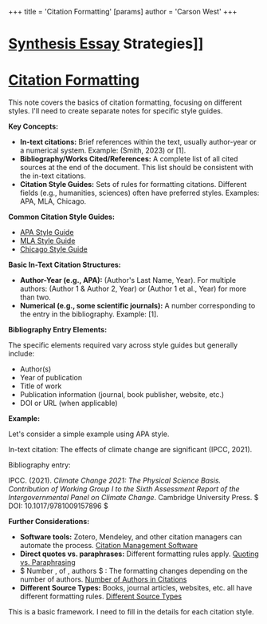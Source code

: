 +++
 title = 'Citation Formatting'
[params]
	author = 'Carson West'
+++
# [Synthesis Essay](./../synthesis-essay/) Strategies]]
# [Citation Formatting](./../citation-formatting/)

This note covers the basics of citation formatting, focusing on different styles.  I'll need to create separate notes for specific style guides.

**Key Concepts:**

* **In-text citations:**  Brief references within the text, usually author-year or a numerical system.  Example: (Smith, 2023) or [1].
* **Bibliography/Works Cited/References:** A complete list of all cited sources at the end of the document.  This list should be consistent with the in-text citations.
* **Citation Style Guides:**  Sets of rules for formatting citations.  Different fields (e.g., humanities, sciences) often have preferred styles.  Examples: APA, MLA, Chicago.


**Common Citation Style Guides:**

* [APA Style Guide](./../apa-style-guide/)
* [MLA Style Guide](./../mla-style-guide/)
* [Chicago Style Guide](./../chicago-style-guide/)


**Basic In-Text Citation Structures:**

* **Author-Year (e.g., APA):**  (Author's Last Name, Year).  For multiple authors: (Author 1 & Author 2, Year) or (Author 1 et al., Year) for more than two.
* **Numerical (e.g., some scientific journals):**  A number corresponding to the entry in the bibliography.  Example: [1].

**Bibliography Entry Elements:**

The specific elements required vary across style guides but generally include:

* Author(s)
* Year of publication
* Title of work
* Publication information (journal, book publisher, website, etc.)
* DOI or URL (when applicable)


**Example:**

Let's consider a simple example using APA style.

In-text citation:  The effects of climate change are significant (IPCC, 2021).

Bibliography entry:

IPCC. (2021). *Climate Change 2021: The Physical Science Basis. Contribution of Working Group I to the Sixth Assessment Report of the Intergovernmental Panel on Climate Change*. Cambridge University Press.   $ DOI: 10.1017/9781009157896 $ 


**Further Considerations:**

* **Software tools:**  Zotero, Mendeley, and other citation managers can automate the process. [Citation Management Software](./../citation-management-software/)
* **Direct quotes vs. paraphrases:**  Different formatting rules apply. [Quoting vs. Paraphrasing](./../quoting-vs.-paraphrasing/)
*  $ Number \, of \, authors $ :  The formatting changes depending on the number of authors.  [Number of Authors in Citations](./../number-of-authors-in-citations/)
* **Different Source Types:** Books, journal articles, websites, etc. all have different formatting rules. [Different Source Types](./../different-source-types/)


This is a basic framework.  I need to fill in the details for each citation style.
